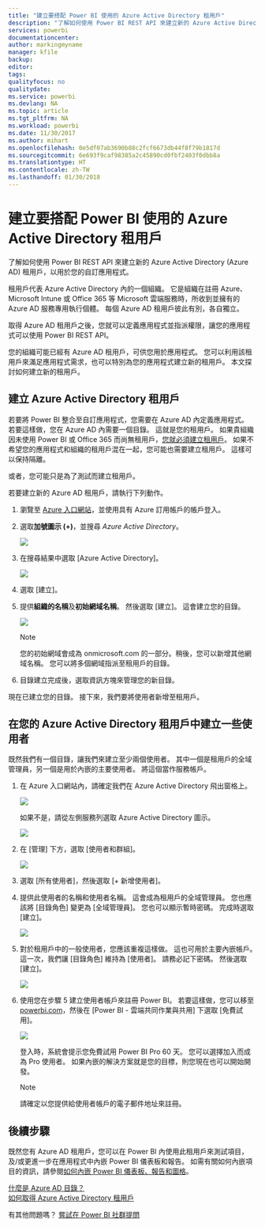 ```yaml
---
title: "建立要搭配 Power BI 使用的 Azure Active Directory 租用戶"
description: "了解如何使用 Power BI REST API 來建立新的 Azure Active Directory (Azure AD) 租用戶，以用於您的自訂應用程式。"
services: powerbi
documentationcenter: 
author: markingmyname
manager: kfile
backup: 
editor: 
tags: 
qualityfocus: no
qualitydate: 
ms.service: powerbi
ms.devlang: NA
ms.topic: article
ms.tgt_pltfrm: NA
ms.workload: powerbi
ms.date: 11/30/2017
ms.author: mihart
ms.openlocfilehash: 0e5df07ab3690b88c2fcf6673db44f8f79b1817d
ms.sourcegitcommit: 6e693f9caf98385a2c45890cd0fbf2403f0dbb8a
ms.translationtype: HT
ms.contentlocale: zh-TW
ms.lasthandoff: 01/30/2018
---
```

# <a name="create-an-azure-active-directory-tenant-to-use-with-power-bi"></a>建立要搭配 Power BI 使用的 Azure Active Directory 租用戶
了解如何使用 Power BI REST API 來建立新的 Azure Active Directory (Azure AD) 租用戶，以用於您的自訂應用程式。

租用戶代表 Azure Active Directory 內的一個組織。 它是組織在註冊 Azure、Microsoft Intune 或 Office 365 等 Microsoft 雲端服務時，所收到並擁有的 Azure AD 服務專用執行個體。 每個 Azure AD 租用戶彼此有別，各自獨立。

取得 Azure AD 租用戶之後，您就可以定義應用程式並指派權限，讓您的應用程式可以使用 Power BI REST API。

您的組織可能已經有 Azure AD 租用戶，可供您用於應用程式。 您可以利用該租用戶來滿足應用程式需求，也可以特別為您的應用程式建立新的租用戶。 本文探討如何建立新的租用戶。

## <a name="create-an-azure-active-directory-tenant"></a>建立 Azure Active Directory 租用戶
若要將 Power BI 整合至自訂應用程式，您需要在 Azure AD 內定義應用程式。 若要這樣做，您在 Azure AD 內需要一個目錄。 這就是您的租用戶。 如果貴組織因未使用 Power BI 或 Office 365 而尚無租用戶，[您就必須建立租用戶](https://docs.microsoft.com/azure/active-directory/develop/active-directory-howto-tenant)。 如果不希望您的應用程式和組織的租用戶混在一起，您可能也需要建立租用戶。 這樣可以保持隔離。

或者，您可能只是為了測試而建立租用戶。

若要建立新的 Azure AD 租用戶，請執行下列動作。

1. 瀏覽至 [Azure 入口網站](https://portal.azure.com)，並使用具有 Azure 訂用帳戶的帳戶登入。
2. 選取**加號圖示 (+)**，並搜尋 *Azure Active Directory*。
   
    ![](media/create-an-azure-active-directory-tenant/new-directory.png)
3. 在搜尋結果中選取 [Azure Active Directory]。
   
    ![](media/create-an-azure-active-directory-tenant/new-directory2.png)
4. 選取 [建立]。
5. 提供**組織的名稱**及**初始網域名稱**。 然後選取 [建立]。 這會建立您的目錄。
   
    ![](media/create-an-azure-active-directory-tenant/organization-and-domain.png)
   
   > [!NOTE]
   > 您的初始網域會成為 onmicrosoft.com 的一部分。稍後，您可以新增其他網域名稱。 您可以將多個網域指派至租用戶的目錄。
   > 
   > 
6. 目錄建立完成後，選取資訊方塊來管理您的新目錄。

現在已建立您的目錄。 接下來，我們要將使用者新增至租用戶。

## <a name="create-some-users-in-your-azure-active-directory-tenant"></a>在您的 Azure Active Directory 租用戶中建立一些使用者
既然我們有一個目錄，讓我們來建立至少兩個使用者。 其中一個是租用戶的全域管理員，另一個是用於內嵌的主要使用者。 將這個當作服務帳戶。

1. 在 Azure 入口網站內，請確定我們在 Azure Active Directory 飛出窗格上。
   
    ![](media/create-an-azure-active-directory-tenant/aad-flyout.png)
   
    如果不是，請從左側服務列選取 Azure Active Directory 圖示。
   
    ![](media/create-an-azure-active-directory-tenant/aad-service.png)
2. 在 [管理] 下方，選取 [使用者和群組]。
   
    ![](media/create-an-azure-active-directory-tenant/users-and-groups.png)
3. 選取 [所有使用者]，然後選取 [+ 新增使用者]。
4. 提供此使用者的名稱和使用者名稱。 這會成為租用戶的全域管理員。 您也應該將 [目錄角色] 變更為 [全域管理員]。 您也可以顯示暫時密碼。 完成時選取 [建立]。
   
    ![](media/create-an-azure-active-directory-tenant/global-admin.png)
5. 對於租用戶中的一般使用者，您應該重複這樣做。 這也可用於主要內嵌帳戶。 這一次，我們讓 [目錄角色] 維持為 [使用者]。 請務必記下密碼。 然後選取 [建立]。
   
    ![](media/create-an-azure-active-directory-tenant/pbiembed-user.png)
6. 使用您在步驟 5 建立使用者帳戶來註冊 Power BI。 若要這樣做，您可以移至 [powerbi.com](https://powerbi.microsoft.com/get-started/)，然後在 [Power BI - 雲端共同作業與共用] 下選取 [免費試用]。
   
    ![](media/create-an-azure-active-directory-tenant/try-powerbi-free.png)
   
    登入時，系統會提示您免費試用 Power BI Pro 60 天。 您可以選擇加入而成為 Pro 使用者。 如果內嵌的解決方案就是您的目標，則您現在也可以開始開發。
   
   > [!NOTE]
   > 請確定以您提供給使用者帳戶的電子郵件地址來註冊。
   > 
   > 

## <a name="next-steps"></a>後續步驟
既然您有 Azure AD 租用戶，您可以在 Power BI 內使用此租用戶來測試項目，及/或更進一步在應用程式中內嵌 Power BI 儀表板和報告。 如需有關如何內嵌項目的資訊，請參閱[如何內嵌 Power BI 儀表板、報告和圖格](embedding-content.md)。

[什麼是 Azure AD 目錄？](https://docs.microsoft.com/azure/active-directory/active-directory-whatis)  
[如何取得 Azure Active Directory 租用戶](https://docs.microsoft.com/azure/active-directory/develop/active-directory-howto-tenant)  

有其他問題嗎？ [嘗試在 Power BI 社群提問](http://community.powerbi.com/)

